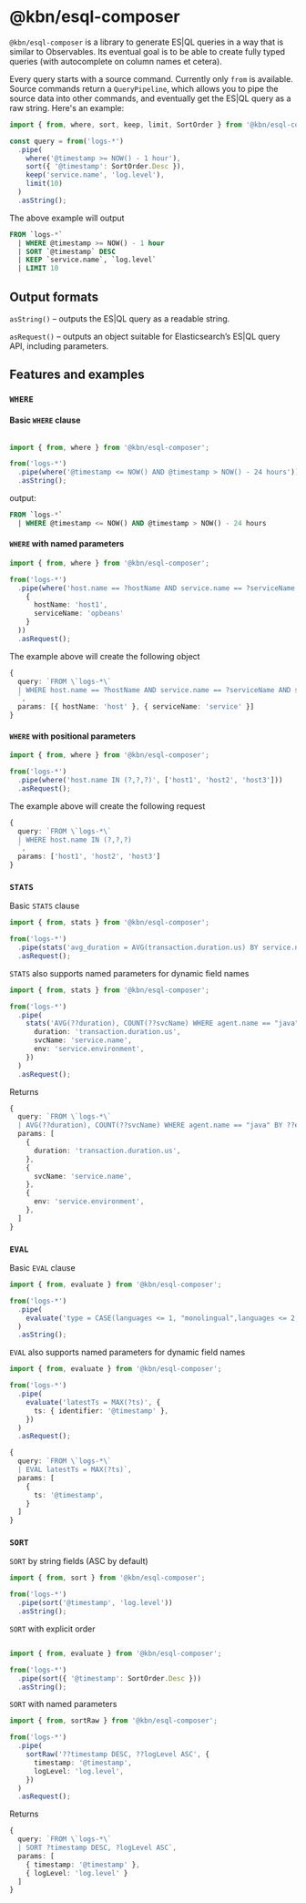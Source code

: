 # @kbn/esql-composer

`@kbn/esql-composer` is a library to generate ES|QL queries in a way that is similar to Observables. Its eventual goal is to be able to create fully typed queries (with autocomplete on column names et cetera).

Every query starts with a source command. Currently only `from` is available. Source commands return a `QueryPipeline`, which allows you to pipe the source data into other commands, and eventually get the ES|QL query as a raw string. Here's an example:

```ts
import { from, where, sort, keep, limit, SortOrder } from '@kbn/esql-composer';

const query = from('logs-*')
  .pipe(
    where('@timestamp >= NOW() - 1 hour'),
    sort({ '@timestamp': SortOrder.Desc }),
    keep('service.name', 'log.level'),
    limit(10)
  )
  .asString();
```

The above example will output

```sql
FROM `logs-*`
  | WHERE @timestamp >= NOW() - 1 hour
  | SORT `@timestamp` DESC
  | KEEP `service.name`, `log.level`
  | LIMIT 10
```

## Output formats

`asString()` – outputs the ES|QL query as a readable string.

`asRequest()` – outputs an object suitable for Elasticsearch’s ES|QL query API, including parameters.

## Features and examples

### `WHERE`

#### Basic `WHERE` clause

```ts

import { from, where } from '@kbn/esql-composer';

from('logs-*')
  .pipe(where('@timestamp <= NOW() AND @timestamp > NOW() - 24 hours'))
  .asString();
```

output: 

```sql
FROM `logs-*`
  | WHERE @timestamp <= NOW() AND @timestamp > NOW() - 24 hours
```

#### `WHERE` with named parameters

```ts
import { from, where } from '@kbn/esql-composer';

from('logs-*')
  .pipe(where('host.name == ?hostName AND service.name == ?serviceName', 
    {
      hostName: 'host1',
      serviceName: 'opbeans'
    }
  ))
  .asRequest();
```

The example above will create the following object
```ts
{ 
  query: `FROM \`logs-*\`
  | WHERE host.name == ?hostName AND service.name == ?serviceName AND service.name == ?hostName
  `,
  params: [{ hostName: 'host' }, { serviceName: 'service' }]
}

```

#### `WHERE` with positional parameters

```ts
import { from, where } from '@kbn/esql-composer';

from('logs-*')
  .pipe(where('host.name IN (?,?,?)', ['host1', 'host2', 'host3']))
  .asRequest();
```

The example above will create the following request
```ts
{ 
  query: `FROM \`logs-*\`
  | WHERE host.name IN (?,?,?)
  `,
  params: ['host1', 'host2', 'host3']
}

```

### `STATS`

Basic `STATS` clause


```ts
import { from, stats } from '@kbn/esql-composer';

from('logs-*')
  .pipe(stats('avg_duration = AVG(transaction.duration.us) BY service.name'))
  .asRequest();

```

`STATS`  also supports named parameters for dynamic field names

```ts
import { from, stats } from '@kbn/esql-composer';

from('logs-*')
  .pipe(
    stats('AVG(??duration), COUNT(??svcName) WHERE agent.name == "java" BY ??env', {
      duration: 'transaction.duration.us',
      svcName: 'service.name',
      env: 'service.environment',
    })
  )
  .asRequest();
```

Returns

```ts
{ 
  query: `FROM \`logs-*\`
  | AVG(??duration), COUNT(??svcName) WHERE agent.name == "java" BY ??env`,
  params: [
    {
      duration: 'transaction.duration.us',
    },
    {
      svcName: 'service.name',
    },
    {
      env: 'service.environment',
    },
  ]
}
```

### `EVAL`

Basic `EVAL` clause

```ts
import { from, evaluate } from '@kbn/esql-composer';

from('logs-*')
  .pipe(
    evaluate('type = CASE(languages <= 1, "monolingual",languages <= 2, "bilingual","polyglot")')
  )
  .asString();

```

`EVAL`  also supports named parameters for dynamic field names

```ts
import { from, evaluate } from '@kbn/esql-composer';

from('logs-*')
  .pipe(
    evaluate('latestTs = MAX(?ts)', {
      ts: { identifier: '@timestamp' },
    })
  )
  .asRequest();
```

```ts
{ 
  query: `FROM \`logs-*\`
  | EVAL latestTs = MAX(?ts)`,
  params: [
    {
      ts: '@timestamp',
    }
  ]
}
```


### `SORT`


`SORT` by string fields (ASC by default)

```ts
import { from, sort } from '@kbn/esql-composer';

from('logs-*')
  .pipe(sort('@timestamp', 'log.level'))
  .asString();
```

`SORT` with explicit order

```ts

import { from, evaluate } from '@kbn/esql-composer';

from('logs-*')
  .pipe(sort({ '@timestamp': SortOrder.Desc }))
  .asString();
```


`SORT` with named parameters

```ts
import { from, sortRaw } from '@kbn/esql-composer';

from('logs-*')
  .pipe(
    sortRaw('??timestamp DESC, ??logLevel ASC', {
      timestamp: '@timestamp',
      logLevel: 'log.level',
    })
  )
  .asRequest();
```

Returns
 
```ts
{
  query: `FROM \`logs-*\`
  | SORT ?timestamp DESC, ?logLevel ASC`,
  params: [
    { timestamp: '@timestamp' },
    { logLevel: 'log.level' }
  ]
}
```